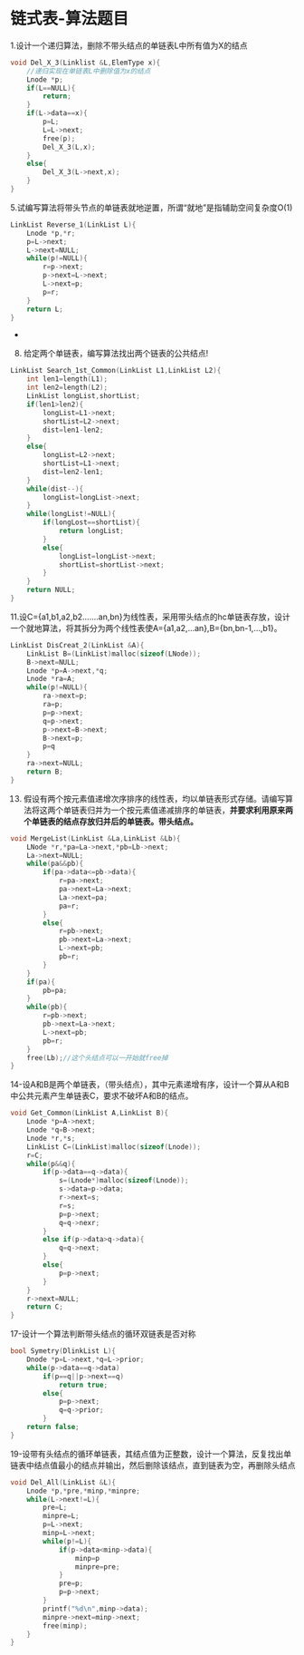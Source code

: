 # 链式表-算法题目

1.设计一个递归算法，删除不带头结点的单链表L中所有值为X的结点

```c
void Del_X_3(Linklist &L,ElemType x){
    //递归实现在单链表L中删除值为x的结点
    Lnode *p;
    if(L==NULL){
        return;
    }
    if(L->data==x){
        p=L;
        L=L->next;
        free(p);
        Del_X_3(L,x);
    }
    else{
        Del_X_3(L->next,x);
    }
}
```

5.试编写算法将带头节点的单链表就地逆置，所谓“就地”是指辅助空间复杂度O\(1\)

```c
LinkList Reverse_1(LinkList L){
    Lnode *p,*r;
    p=L->next;
    L->next=NULL;
    while(p!=NULL){
        r=p->next;
        p->next=L->next;
        L->next=p;
        p=r;
    }
    return L;
}
```

* 
8. 给定两个单链表，编写算法找出两个链表的公共结点!

```c
LinkList Search_1st_Common(LinkList L1,LinkList L2){
    int len1=length(L1);
    int len2=length(L2);
    LinkList longList,shortList;
    if(len1>len2){
        longList=L1->next;
        shortList=L2->next;
        dist=len1-len2;
    }
    else{
        longList=L2->next;
        shortList=L1->next;
        dist=len2-len1;
    }
    while(dist--){
        longList=longList->next;
    }
    while(longList!=NULL){
        if(longLost==shortList){
            return longList;
        }
        else{
            longList=longList->next;
            shortList=shortList->next;
        }
    }
    return NULL;
}
```

11.设C={a1,b1,a2,b2.......an,bn}为线性表，采用带头结点的hc单链表存放，设计一个就地算法，将其拆分为两个线性表使A={a1,a2,...an},B={bn,bn-1,...,b1}。

```c
LinkList DisCreat_2(LinkList &A){
    LinkList B=(LinkList)malloc(sizeof(LNode));
    B->next=NULL;
    Lnode *p=A->next,*q;
    Lnode *ra=A;
    while(p!=NULL){
        ra->next=p;
        ra=p;
        p=p->next;
        q=p->next;
        p->next=B->next;
        B->next=p;
        p=q
    }
    ra->next=NULL;
    return B;
}
```



13. 假设有两个按元素值递增次序排序的线性表，均以单链表形式存储。请编写算法将这两个单链表归并为一个按元素值递减排序的单链表，**并要求利用原来两个单链表的结点存放归并后的单链表。带头结点。**

```c
void MergeList(LinkList &La,LinkList &Lb){
    LNode *r,*pa=La->next,*pb=Lb->next;
    La->next=NULL;
    while(pa&&pb){
        if(pa->data<=pb->data){
            r=pa->next;
            pa->next=La->next;
            La->next=pa;
            pa=r;
        }
        else{
            r=pb->next;
            pb->next=La->next;
            L->next=pb;
            pb=r;
        }
    }
    if(pa){
        pb=pa;
    }
    while(pb){
        r=pb->next;
        pb->next=La->next;
        L->next=pb;
        pb=r;
    }
    free(Lb);//这个头结点可以一开始就free掉
}
```

14-设A和B是两个单链表，（带头结点），其中元素递增有序，设计一个算从A和B中公共元素产生单链表C，要求不破坏A和B的结点。

```c
void Get_Common(LinkList A,LinkList B){
    Lnode *p=A->next;
    Lnode *q=B->next;
    Lnode *r,*s;
    LinkList C=(LinkList)malloc(sizeof(Lnode));
    r=C;
    while(p&&q){
        if(p->data==q->data){
            s=(Lnode*)malloc(sizeof(Lnode));
            s->data=p->data;
            r->next=s;
            r=s;
            p=p->next;
            q=q->nexr;
        }
        else if(p->data>q->data){
            q=q->next;
        }
        else{
            p=p->next;
        }            
    }
    r->next=NULL;
    return C;
}
```

17-设计一个算法判断带头结点的循环双链表是否对称

```c
bool Symetry(DlinkList L){
    Dnode *p=L->next,*q=L->prior;
    while(p->data==q->data)
        if(p==q||p->next==q) 
            return true;
        else{
            p=p->next;
            q=q->prior;
        }
    return false;
}
```

19-设带有头结点的循环单链表，其结点值为正整数，设计一个算法，反复找出单链表中结点值最小的结点并输出，然后删除该结点，直到链表为空，再删除头结点

```c
void Del_All(LinkList &L){
    Lnode *p,*pre,*minp,*minpre;
    while(L->next!=L){
        pre=L;
        minpre=L;
        p=L->next;
        minp=L->next;
        while(p!=L){
            if(p->data<minp->data){
                minp=p
                minpre=pre;
            }
            pre=p;
            p=p->next;
        }
        printf("%d\n",minp->data);
        minpre->next=minp->next;
        free(minp);
    }
}
```

